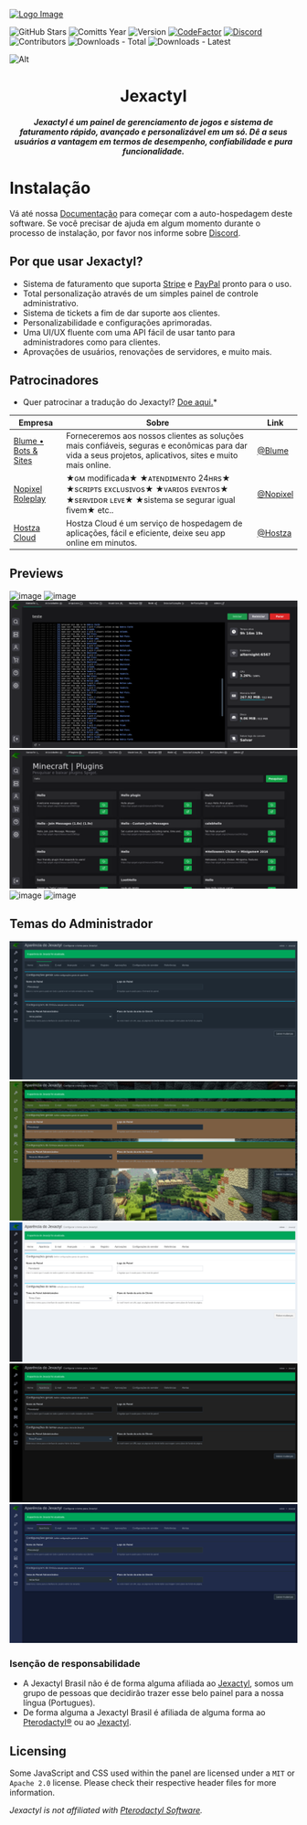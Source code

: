 [![Logo Image](https://cdn.discordapp.com/attachments/1012411945141424218/1012430446556090468/JexactylBannerBasic.jpg)](https://jexactylbrasil.ml)

![GitHub Stars](https://img.shields.io/github/stars/Next-Panel/Jexactyl-BR?style=for-the-badge)
![Comitts Year](https://img.shields.io/github/commit-activity/y/Next-Panel/Jexactyl-BR?style=for-the-badge)
![Version](https://img.shields.io/github/v/release/Next-Panel/Jexactyl-BR?style=for-the-badge)
[![CodeFactor](https://www.codefactor.io/repository/github/next-panel/jexactyl-br/badge?style=for-the-badge)](https://www.codefactor.io/repository/github/next-panel/jexactyl-br)
[![Discord](https://img.shields.io/discord/1053464120311173172?style=for-the-badge)](https://discord.gg/68k7wDGjYc)
![Contributors](https://img.shields.io/github/contributors-anon/Next-Panel/Jexactyl-BR?style=for-the-badge)
![Downloads - Total](https://img.shields.io/github/downloads/Next-Panel/Jexactyl-BR/total?style=for-the-badge)
![Downloads - Latest](https://img.shields.io/github/downloads/Next-Panel/Jexactyl-BR/latest/total?style=for-the-badge)

![Alt](https://repobeats.axiom.co/api/embed/9c6b5f5caeb7e2fec2b4942cf72f11ec660b830c.svg "Repobeats analytics image")

<h1 align="center">Jexactyl</h1>
<h5 align="center">
    <strong>
        Jexactyl é um painel de gerenciamento de jogos e sistema de faturamento rápido, avançado e personalizável em um só.
        Dê a seus usuários a vantagem em termos de desempenho, confiabilidade e pura funcionalidade.
    </strong>
</h5>

# Instalação
Vá até nossa [Documentação](https://jexactylbrasil.ml/) para começar com a auto-hospedagem deste software.
Se você precisar de ajuda em algum momento durante o processo de instalação, por favor nos informe sobre [Discord](https://discord.gg/68k7wDGjYc).

## Por que usar Jexactyl?
* Sistema de faturamento que suporta [Stripe](https://stripe.com) e [PayPal](https://paypal.com) pronto para o uso.
* Total personalização através de um simples painel de controle administrativo.
* Sistema de tickets a fim de dar suporte aos clientes.
* Personalizabilidade e configurações aprimoradas.
* Uma UI/UX fluente com uma API fácil de usar tanto para administradores como para clientes.
* Aprovações de usuários, renovações de servidores, e muito mais.

## Patrocinadores
* Quer patrocinar a tradução do Jexactyl? [Doe aqui.](https://discord.gg/68k7wDGjYc)*

| Empresa | Sobre | Link |
| ------- | ----- | ------- |
| [Blume • Bots & Sites](https://discord.gg/phtrcBxdxR) | Forneceremos aos nossos clientes as soluções mais confiáveis, seguras e econômicas para dar vida a seus projetos, aplicativos, sites e muito mais online. | [@Blume](https://discord.gg/phtrcBxdxR) |
| [Nopixel Roleplay](https://discord.gg/HzjJkhqM) | ★ɢᴍ modificada★ ★ᴀᴛᴇɴᴅɪᴍᴇɴᴛᴏ 24ʜʀs★ ★sᴄʀɪᴘᴛs ᴇxᴄʟᴜsɪᴠᴏs★ ★ᴠᴀʀɪᴏs ᴇᴠᴇɴᴛᴏs★ ★sᴇʀᴠɪᴅᴏʀ ʟᴇᴠᴇ★ ★sistema se segurar igual fivem★ etc.. | [@Nopixel](https://discord.gg/HzjJkhqM) |
| [Hostza Cloud](https://hostza.com.br/) | Hostza Cloud é um serviço de hospedagem de aplicações, fácil e eficiente, deixe seu app online em minutos. | [@Hostza](https://hostza.com.br/) |

## Previews
![image](https://user-images.githubusercontent.com/30575805/207936437-e9990069-ec34-4273-b5d2-6cdf21ab755b.png)
![image](https://user-images.githubusercontent.com/30575805/207936499-25645fff-cdc2-476c-b626-fd75813fbc52.png)
![image](.github/imagens/console.png)
![image](.github/imagens/plugin.png)
![image](https://user-images.githubusercontent.com/30575805/207936544-7ee143cd-e0e6-4076-929a-cfc97054b33e.png)
![image](https://user-images.githubusercontent.com/30575805/207936353-cad5228e-5948-4b5c-8b4d-f1fc5021f806.png)

## Temas do Administrador
![tema Padrão](.github/imagens/temapadrao.png)
![tema Minecraft](.github/imagens/temaminecraft.png)
![tema Claro](.github/imagens/temaclaro.png)
![tema Escuro](.github/imagens/temaescuro.png)
![tema Azul](.github/imagens/temaazul.png)

### Isenção de responsabilidade
* A Jexactyl Brasil não é de forma alguma afiliada ao [Jexactyl](https://jexactyl.com), somos um grupo de pessoas que decidirão trazer esse belo painel para a nossa língua (Portugues).
* De forma alguma a Jexactyl Brasil é afiliada de alguma forma ao [Pterodactyl®](https://pterdoactyl.io) ou ao [Jexactyl](https://jexactyl.com).

## Licensing
Some JavaScript and CSS used within the panel are licensed under a `MIT` or `Apache 2.0` license. Please check their
respective header files for more information.

*Jexactyl is not affiliated with [Pterodactyl Software](https://pterodactyl.io).*
